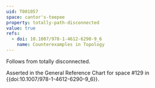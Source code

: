 ```yaml
---
uid: T001057
space: cantor's-teepee
property: totally-path-disconnected
value: true
refs:
  - doi: 10.1007/978-1-4612-6290-9_6
    name: Counterexamples in Topology
---
```

Follows from totally disconnected.

Asserted in the General Reference Chart for space #129 in
{{doi:10.1007/978-1-4612-6290-9_6}}.
